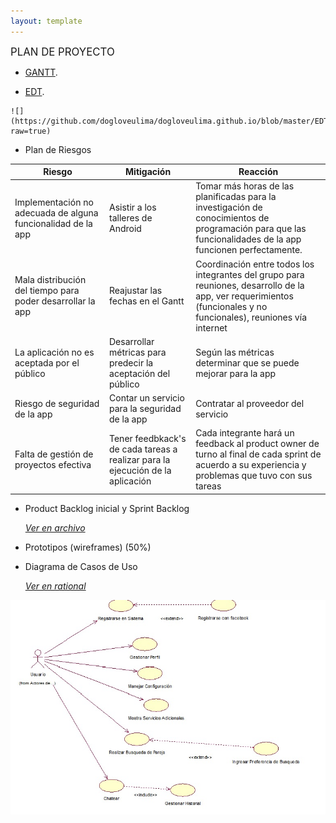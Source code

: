 ```yaml
---
layout: template
---
```

 <big>PLAN DE PROYECTO</big>
 
   * [GANTT](https://drive.google.com/file/d/0B8OVG2Gb3mfGRUE3OE9heHFfUlU/view?usp=sharing).
 
   
   * [EDT](https://drive.google.com/file/d/0B8OVG2Gb3mfGUXdaUEZac1plcGc/view?usp=sharing).
   
    ![](https://github.com/dogloveulima/dogloveulima.github.io/blob/master/EDT.jpg?raw=true)

   * Plan de Riesgos
   
  | Riesgo | Mitigación | Reacción |
  | ------------ | ------------- | ------------- |  
  | Implementación no adecuada de alguna funcionalidad de la app | Asistir a los talleres de Android | 	Tomar más horas de las planificadas para la investigación de conocimientos de programación para que las funcionalidades de la app funcionen perfectamente. |
  | Mala distribución del tiempo para poder desarrollar la app| Reajustar las fechas en el Gantt | Coordinación entre todos los integrantes del grupo para reuniones, desarrollo de la app, ver requerimientos (funcionales y no funcionales), reuniones vía internet |
  | La aplicación no es aceptada por el público |	Desarrollar métricas para predecir la aceptación del público |	Según las métricas determinar que se puede mejorar para la app |
 | Riesgo de seguridad de la app | Contar un servicio para la seguridad de la app | Contratar al proveedor del servicio | 
 | Falta de gestión de proyectos efectiva | Tener feedbkack's de cada tareas a realizar para la ejecución de la aplicación | Cada integrante hará un feedback al product owner de turno al final de cada sprint de acuerdo a su experiencia y problemas que tuvo con sus tareas



* Product Backlog inicial y Sprint Backlog 

   _[Ver en archivo](https://drive.google.com/file/d/0B8OVG2Gb3mfGelA3bEJYb1VfZnc/view?usp=sharing)_

  
* Prototipos (wireframes) (50%)

* Diagrama de Casos de Uso

  _[Ver en rational](https://drive.google.com/file/d/0B8OVG2Gb3mfGTzBmRnczQ29idGc/view?usp=sharing)_

 ![](https://github.com/dogloveulima/dogloveulima.github.io/blob/master/Dcus.jpg?raw=true)
 
